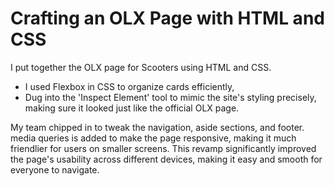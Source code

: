 
# Crafting an OLX Page with HTML and CSS

I put together the OLX page for Scooters using HTML and CSS. 
- I used Flexbox in CSS to organize cards efficiently,
- Dug into the 'Inspect Element' tool to mimic the site's styling precisely, making sure it looked just like the official OLX page.

My team chipped in to tweak the navigation, aside sections, and footer. media queries is added to make the page responsive, making it much friendlier for users on smaller screens. 
This revamp significantly improved the page's usability across different devices, making it easy and smooth for everyone to navigate.

